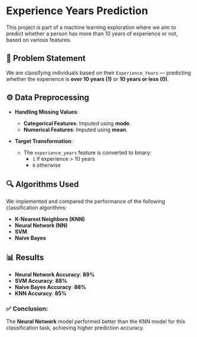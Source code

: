 # Experience Years Prediction

This project is part of a machine learning exploration where we aim to predict whether a person has more than 10 years of experience or not, based on various features.

## 🧠 Problem Statement

We are classifying individuals based on their `Experience_Years` — predicting whether the experience is **over 10 years (1)** or **10 years or less (0)**.

## ⚙️ Data Preprocessing

- **Handling Missing Values**:

  - **Categorical Features**: Imputed using **mode**.
  - **Numerical Features**: Imputed using **mean**.

- **Target Transformation**:
  - The `experience_years` feature is converted to binary:
    - `1` if experience > 10 years
    - `0` otherwise

## 🔍 Algorithms Used

We implemented and compared the performance of the following classification algorithms:

- **K-Nearest Neighbors (KNN)**
- **Neural Network (NN)**
- **SVM**
- **Naive Bayes**

## 📊 Results

- **Neural Network Accuracy**: **89%**
- **SVM Accuracy**: **88%**
- **Naive Bayes Accuracy**: **88%**
- **KNN Accuracy**: **85%**

### ✅ Conclusion:

The **Neural Network** model performed better than the KNN model for this classification task, achieving higher prediction accuracy.
